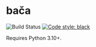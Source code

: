 bača
====

![Build Status](
    https://github.com/trevorbaca/baca/actions/workflows/main.yml/badge.svg)
[![Code style: black](
    https://img.shields.io/badge/code%20style-black-000000.svg)](
    https://github.com/ambv/black)

Requires Python 3.10+.

